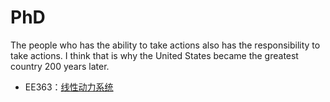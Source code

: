 # PhD

The people who has the ability to take actions also has the responsibility to take actions. 
I think that is why the United States became the greatest country 200 years later. 

- EE363：[线性动力系统](https://web.stanford.edu/class/ee363/index.html)
